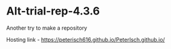 # Alt-trial-rep-4.3.6
Another try to make a repository

<a>Hosting link</a> - https://peterisch616.github.io/PeterIsch.github.io/
